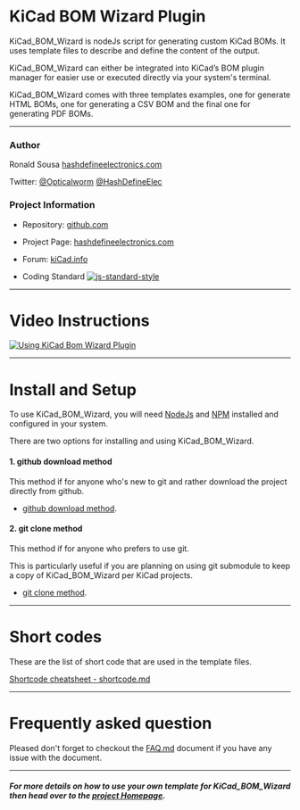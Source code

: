 # KiCad BOM Wizard Plugin

KiCad_BOM_Wizard is nodeJs script for generating custom KiCad BOMs. It uses template files to describe and define the content of the output.

KiCad_BOM_Wizard can either be integrated into KiCad’s BOM plugin manager for easier use or executed directly via your system's terminal.

KiCad_BOM_Wizard comes with three templates examples, one for generate HTML BOMs, one for generating a CSV BOM and the final one for generating PDF BOMs.

---
### Author
Ronald Sousa [hashdefineelectronics.com](http://hashdefineelectronics.com)

Twitter: [@Opticalworm](https://twitter.com/Opticalworm) [@HashDefineElec](https://twitter.com/HashDefineElec)

### Project Information
- Repository: [github.com](https://github.com/HashDefineElectronics/KiCad_BOM_Wizard.git)

- Project Page: [hashdefineelectronics.com](http://hashdefineelectronics.com/kicad-bom-wizard/)

- Forum: [kiCad.info](https://forum.kicad.info/t/kicad-bom-wizard-plugin-with-customisable-output-can-make-html-and-csv-bom/2142/7?u=opticalworm)

-  Coding Standard
[![js-standard-style](https://img.shields.io/badge/code%20style-standard-brightgreen.svg)](http://standardjs.com/)

___

# Video Instructions
[![Using KiCad Bom Wizard Plugin](http://img.youtube.com/vi/JlaQqHQE1Ec/0.jpg)](https://youtu.be/JlaQqHQE1Ec)
___

# Install and Setup

To use KiCad_BOM_Wizard, you will need [NodeJs](https://nodejs.org/en/) and [NPM](https://www.npmjs.com/) installed and configured in your system.

There are two options for installing and using KiCad_BOM_Wizard.

#### 1. github download method
This method if for anyone who's new to git and rather download the project directly from github.

- [github download method](./Doc/git_download_install.md).

#### 2. git clone method
This method if for anyone who prefers to use git.

This is particularly useful if you are planning on using git submodule to keep a copy of KiCad_BOM_Wizard per KiCad projects.

- [git clone method](./Doc/git_clone_install.md).

---
# Short codes

These are the list of short code that are used in the template files.

[Shortcode cheatsheet - shortcode.md](./Doc/shortcode.md)

---
# Frequently asked question
Pleased don't forget to checkout the [FAQ.md](./FAQ.md) document if you have any issue with the document.

---
##### For more details on how to use your own template for KiCad_BOM_Wizard then head over to the [project Homepage](http://hashdefineelectronics.com/kicad-bom-wizard/).

